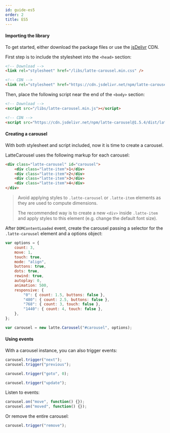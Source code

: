 ```yaml
---
id: guide-es5
order: 2
title: ES5
---
```


#### Importing the library

To get started, either download the package files or use the [jsDelivr](https://www.jsdelivr.com) CDN.

First step is to include the stylesheet into the `<head>` section:

```html
<!-- Download -->
<link rel="stylesheet" href="/libs/latte-carousel.min.css" />

<!-- CDN -->
<link rel="stylesheet" href="https://cdn.jsdelivr.net/npm/latte-carousel@1.5.4/dist/latte-carousel.min.css" />
```

Then, place the following script near the end of the `<body>` section:

```html
<!-- Download -->
<script src="/libs/latte-carousel.min.js"></script>

<!-- CDN -->
<script src="https://cdn.jsdelivr.net/npm/latte-carousel@1.5.4/dist/latte-carousel.min.js"></script>
```

#### Creating a carousel

With both stylesheet and script included, now it is time to create a carousel.

LatteCarousel uses the following markup for each carousel:

```html
<div class="latte-carousel" id="carousel">
    <div class="latte-item">1</div>
    <div class="latte-item">2</div>
    <div class="latte-item">3</div>
    <div class="latte-item">4</div>
</div>
```

> Avoid applying styles to `.latte-carousel` or `.latte-item` elements as they are used to compute dimensions.
>
> The recommended way is to create a new `<div>` inside `.latte-item` and apply styles to this element (e.g. change the default font size).

After `DOMContentLoaded` event, create the carousel passing a selector for the `.latte-carousel` element and a options object:

```javascript
var options = {
    count: 3,
    move: 1,
    touch: true,
    mode: "align",
    buttons: true,
    dots: true,
    rewind: true,
    autoplay: 0,
    animation: 500,
    responsive: {
        "0": { count: 1.5, buttons: false },
        "480": { count: 2.5, buttons: false },
        "768": { count: 3, touch: false },
        "1440": { count: 4, touch: false },
    },
};

var carousel = new latte.Carousel("#carousel", options);
```

#### Using events

With a carousel instance, you can also trigger events:

```javascript
carousel.trigger("next");
carousel.trigger("previous");

carousel.trigger("goto", 0);

carousel.trigger("update");
```

Listen to events:

```javascript
carousel.on("move", function() {});
carousel.on("moved", function() {});
```

Or remove the entire carousel:

```javascript
carousel.trigger("remove");
```
